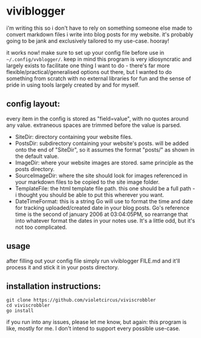 # viviblogger
i'm writing this so i don't have to rely on something someone else made to convert markdown files i write into blog posts for my website. it's probably going to be jank and exclusively tailored to my use-case. hooray!

it works now! make sure to set up your config file before use in `~/.config/vvblogger/`. keep in mind this program is very idiosyncratic and largely exists to facilitate one thing I want to do - there's far more flexible/practical/generalised options out there, but I wanted to do something from scratch with no external libraries for fun and the sense of pride in using tools largely created by and for myself.

## config layout:
every item in the config is stored as "field=value", with no quotes around any value. extraneous spaces are trimmed before the value is parsed.
- SiteDir: directory containing your website files.
- PostsDir: subdirectory containing your website's posts. will be added onto the end of "SiteDir", so it assumes the format "posts/" as shown in the default value.
- ImageDir: where your website images are stored. same principle as the posts directory.
- SourceImageDir: where the site should look for images referenced in your markdown files to be copied to the site image folder.
- TemplateFile: the html template file path. this one should be a full path - i thought you should be able to put this wherever you want.
- DateTimeFormat: this is a string Go will use to format the time and date for tracking uploaded/created date in your blog posts. Go's reference time is the second of january 2006 at 03:04:05PM, so rearrange that into whatever format the dates in your notes use. It's a little odd, but it's not too complicated.

## usage
after filling out your config file simply run viviblogger FILE.md and it'll process it and stick it in your posts directory.

## installation instructions:
```
git clone https://github.com/violetcircus/viviscrobbler
cd viviscrobbler
go install
```

if you run into any issues, please let me know, but again: this program is like, mostly for me. I don't intend to support every possible use-case.
